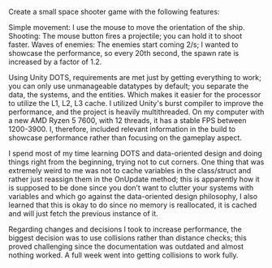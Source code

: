 Create a small space shooter game with the following features:

Simple movement:
	I use the mouse to move the orientation of the ship.
Shooting:
	The mouse button fires a projectile; you can hold it to shoot faster.
Waves of enemies:
	The enemies start coming 2/s; I wanted to showcase the performance, so every 20th 	second, the spawn rate is increased by a factor of 1.2. 

Using Unity DOTS, requirements are met just by getting everything to work; you can only use unmanageable datatypes by default; you separate the data, the systems, and the entities. Which makes it easier for the processor to utilize the L1, L2, L3 cache. I utilized Unity's burst compiler to improve the performance, and the project is heavily multithreaded. On my computer with a new AMD Ryzen 5 7600, with 12 threads, it has a stable FPS between 1200-3900. I, therefore, included relevant information in the build to showcase performance rather than focusing on the gameplay aspect.

I spend most of my time learning DOTS and data-oriented design and doing things right from the beginning, trying not to cut corners. One thing that was extremely weird to me was not to cache variables in the class/struct and rather just reassign them in the OnUpdate method; this is apparently how it is supposed to be done since you don’t want to clutter your systems with variables and which go against the data-oriented design philosophy, I also learned that this is okay to do since no memory is reallocated, it is cached and will just fetch the previous instance of it. 

Regarding changes and decisions I took to increase performance, the biggest decision was to use collisions rather than distance checks; this proved challenging since the documentation was outdated and almost nothing worked. A full week went into getting collisions to work fully. 

